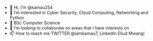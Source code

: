 - 👋 Hi, I’m @kamau254
- 👀 I’m interested in Cyber Security, Cloud Computing, Networking and Python
- 🌱 BSc Computer Science
- 💞️ I’m looking to collaborate on areas that I have interests on
- 📫 How to reach me TWITTER @iamkamau7, LinkedIn Eliud Mwangi

<!---
kamau254/kamau254 is a ✨ special ✨ repository because its `README.md` (this file) appears on your GitHub profile.
You can click the Preview link to take a look at your changes.
--->
